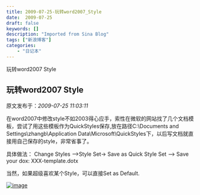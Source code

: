 ```yaml
---
title: 2009-07-25-玩转word2007_Style
date:  2009-07-25
draft: false
keywords: []
description: "Imported from Sina Blog"
tags: ["新浪博客"]
categories: 
    - "日记本"
---
```

玩转word2007 Style
## 玩转word2007 Style

 原文发布于：*2009-07-25 11:03:11*

在word2007中修改style不如2003得心应手，索性在微软的网站找了几个文档模板，尝试了用这些模板作为QuickStyles保存,放在路径C&#58;\Documents
and Settings\zhangb\Application
Data\Microsoft\QuickStyles下，以后写文档就直接用自己保存的style，非常省事了。

具体做法： Change Styles &ndash;>Style Set->
Save as Quick Style Set &ndash;> Save your
dox&#58; XXX-template.dotx

当然，如果超级喜欢某个Style，可以直接Set as Default.

[![image](https&#58;//lpqaaa.bay.livefilestore.com/y1mZMfpvYUs0PX1M_FpkYoQCUeBqGV21l3wSdSlZLI8ui_JqJduEcUJDgpvbSfdlzyRzMzBSdT5UC_-tR43ILMKLd_fTO561z9H_fmxecnbAryc1UgGvHy5kmHdfT5CKHOmZLQ8HQEmWdufFBUJQNh9pQ/image_thumb[3].png)](https&#58;//lpqaaa.bay.livefilestore.com/y1mKAV29h7UebtAJIhvk8-s1GSmx_OLSp6wQO4sZhJZlLwVjg2JlC-DCfshwf1lIIbfZl3gFj52FiCzii-DMrTO-dNBvjOEF2i1pEuQ2EiJTen8UbJAYaLOIbQK9_3gf2syGDWES0WBPsuUxnD_guU5uA/image[5].png)


